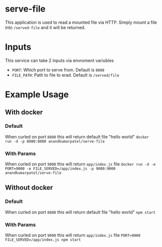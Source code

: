 # serve-file
This application is used to read a mounted file via HTTP. Simply mount a file into  `/served-file` and it will be returned.

# Inputs
This service can take 2 inputs via envroment variubles
* `PORT`: Which port to serve from. Default is `8000`
* `FILE_PATH`: Path to file to erad. Default is `/served/file`

# Example Usage

## With docker

### Default
When curled on port `8080` this will return default file "hello world"
`docker run -d -p 8080:8080 anandkumarpatel/serve-file`

### With Params
When curled on port `9000` this will return `app/index.js` file
`docker run -d -e PORT=9000 -e FILE_SERVED=/app/index.js -p 9000:9000 anandkumarpatel/serve-file`


## Without docker
### Default

When curled on port `8080` this will return default file "hello world"
`npm start`

### With Params
When curled on port `9000` this will return `app/index.js` file
`PORT=9000 FILE_SERVED=/app/index.js npm start`

